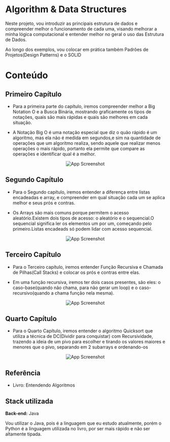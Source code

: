 
# Algorithm & Data Structures


Neste projeto, vou introduzir as principais estrutura de dados e compreender melhor o funcionamento de cada uma, visando melhorar a minha lógica computacional e entender melhor no geral o uso das Estrutura de Dados.

Ao longo dos exemplos, vou colocar em prática também Padrões de Projetos(Design Patterns) e o SOLID




<h1>Conteúdo</h1>

<h2 font-weigth="bold">Primeiro Capítulo</h2>

- Para a primeira parte do capítulo, iremos compreender melhor a Big Notation O e a Busca Binária, mostrando graficamente os tipos de notações, quais são mais rápidas e quais são melhores em cada situação.
  
  
- A Notação Big O é uma notação especial que diz o quão rápido é um algoritmo, mas ela não é medida em segundos,e sim na quantidade de operações que um algoritmo realiza, sendo aquele que realizar menos operações o mais rápido, portanto ela permite que compare as operações e identificar qual é a melhor.

<p align="center">
  <img src="https://miro.medium.com/v2/resize:fit:650/1*6mpaXFsrRPFXSKXK5Qgm8w.png" alt="App Screenshot">
</p>


<h2>Segundo Capítulo</h2>

- Para o Segundo capítulo, iremos entender a diferença entre listas encadeadas e array, e compreender em qual situação cada um se aplica melhor e seus prós e contras.

- Os Arrays são mais comuns porque permitem o acesso aleatório.Existem dois tipos de acesso: o aleatório e o sequencial.O sequencial significa ler os elementos um por um, começando pelo primeiro.Listas encadeads só podem lidar com acesso sequencial.

<p align="center">
  <img src="https://miro.medium.com/v2/resize:fit:600/1*NLISyawxBDJjJukZtpE95w.png" alt="App Screenshot">
</p>

<h2>Terceiro Capítulo</h2>

- Para o Terceiro capítulo, iremos entender Função Recursiva e Chamada de Pilhas(Call Stacks) e colocar os prós e contras entre elas.

- Em uma função recursiva, iremos ter dois casos presentes, são eles: o caso-base(quando não chama, para não gerar um loop) e o caso-recursivo(quando a chama  função nela mesma).

<p align="center">
  <img src="https://cdn.discordapp.com/attachments/916137228688830474/1235710249592295464/image.png?ex=66355c59&is=66340ad9&hm=4405deea05332a16bdc6b6142013c4d72fa39654b1829d9323d082d83a524c5e&" alt="App Screenshot">
</p>

<h2>Quarto Capítulo</h2>
  
- Para o Quarto Capítulo, iremos entender o algoritmo Quicksort que utiliza a técnica de DC(Dividir para conquistar) com Recursividade, trazendo a ideia de um pivo para escolher e tirando os valores maiores e menores que o pivo, separando em 2 subarrays e ordenando-os

<p align="center">
  <img src="https://miro.medium.com/v2/resize:fit:577/1*bIJvejLlEshkf-ehYJJlWQ.png" alt="App Screenshot">
</p>

## Referência

 - Livro: Entendendo Algoritmos


## Stack utilizada

**Back-end:** Java

Vou utilizar o Java, pois é a linguagem que eu estudo atualmente, porém o Python é a linguagem utilizada no livro, por ser mais rápido e não ser altamente tipada.




